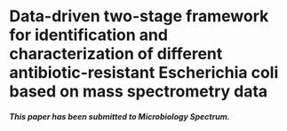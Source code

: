# Data-driven two-stage framework for identification and characterization of different antibiotic-resistant Escherichia coli based on mass spectrometry data

##### This paper has been submitted to Microbiology Spectrum.



